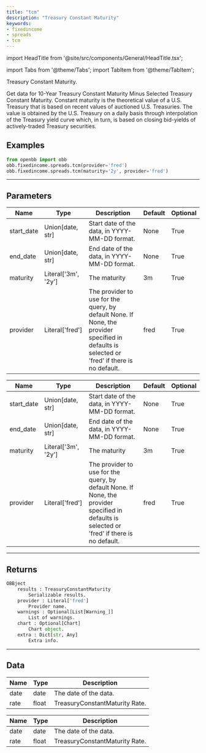 ```yaml
---
title: "tcm"
description: "Treasury Constant Maturity"
keywords:
- fixedincome
- spreads
- tcm
---
```


import HeadTitle from '@site/src/components/General/HeadTitle.tsx';

<HeadTitle title="fixedincome/spreads/tcm - Reference | OpenBB Platform Docs" />

<!-- markdownlint-disable MD012 MD031 MD033 -->

import Tabs from '@theme/Tabs';
import TabItem from '@theme/TabItem';

Treasury Constant Maturity.

Get data for 10-Year Treasury Constant Maturity Minus Selected Treasury Constant Maturity.
Constant maturity is the theoretical value of a U.S. Treasury that is based on recent values of auctioned U.S.
Treasuries. The value is obtained by the U.S. Treasury on a daily basis through interpolation of the Treasury
yield curve which, in turn, is based on closing bid-yields of actively-traded Treasury securities.


Examples
--------

```python
from openbb import obb
obb.fixedincome.spreads.tcm(provider='fred')
obb.fixedincome.spreads.tcm(maturity='2y', provider='fred')
```

---

## Parameters

<Tabs>

<TabItem value='standard' label='standard'>

| Name | Type | Description | Default | Optional |
| ---- | ---- | ----------- | ------- | -------- |
| start_date | Union[date, str] | Start date of the data, in YYYY-MM-DD format. | None | True |
| end_date | Union[date, str] | End date of the data, in YYYY-MM-DD format. | None | True |
| maturity | Literal['3m', '2y'] | The maturity | 3m | True |
| provider | Literal['fred'] | The provider to use for the query, by default None. If None, the provider specified in defaults is selected or 'fred' if there is no default. | fred | True |
</TabItem>

<TabItem value='fred' label='fred'>

| Name | Type | Description | Default | Optional |
| ---- | ---- | ----------- | ------- | -------- |
| start_date | Union[date, str] | Start date of the data, in YYYY-MM-DD format. | None | True |
| end_date | Union[date, str] | End date of the data, in YYYY-MM-DD format. | None | True |
| maturity | Literal['3m', '2y'] | The maturity | 3m | True |
| provider | Literal['fred'] | The provider to use for the query, by default None. If None, the provider specified in defaults is selected or 'fred' if there is no default. | fred | True |
</TabItem>

</Tabs>

---

## Returns

```python wordwrap
OBBject
    results : TreasuryConstantMaturity
        Serializable results.
    provider : Literal['fred']
        Provider name.
    warnings : Optional[List[Warning_]]
        List of warnings.
    chart : Optional[Chart]
        Chart object.
    extra : Dict[str, Any]
        Extra info.

```

---

## Data

<Tabs>

<TabItem value='standard' label='standard'>

| Name | Type | Description |
| ---- | ---- | ----------- |
| date | date | The date of the data. |
| rate | float | TreasuryConstantMaturity Rate. |
</TabItem>

<TabItem value='fred' label='fred'>

| Name | Type | Description |
| ---- | ---- | ----------- |
| date | date | The date of the data. |
| rate | float | TreasuryConstantMaturity Rate. |
</TabItem>

</Tabs>

